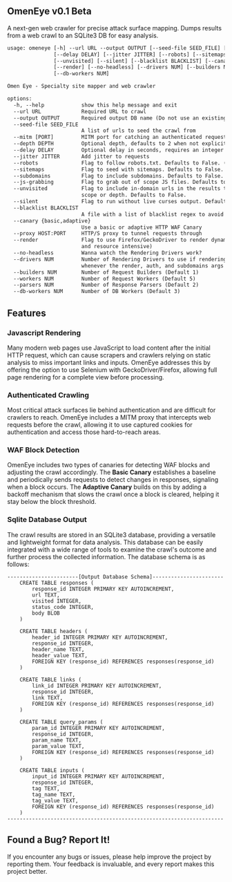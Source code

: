 ## OmenEye v0.1 Beta

A next-gen web crawler for precise attack surface mapping. Dumps results from a web crawl to an SQLite3 DB for easy analysis.


```txt
usage: omeneye [-h] --url URL --output OUTPUT [--seed-file SEED_FILE] [--mitm [PORT]] [--depth DEPTH]
               [--delay DELAY] [--jitter JITTER] [--robots] [--sitemaps] [--subdomains] [--js-grabbing]
               [--unvisited] [--silent] [--blacklist BLACKLIST] [--canary {basic,adaptive}] [--proxy HOST:PORT]
               [--render] [--no-headless] [--drivers NUM] [--builders NUM] [--workers NUM] [--parsers NUM]
               [--db-workers NUM]

Omen Eye - Specialty site mapper and web crawler

options:
  -h, --help            show this help message and exit
  --url URL             Required URL to crawl
  --output OUTPUT       Required output DB name (Do not use an existing DB)
  --seed-file SEED_FILE
                        A list of urls to seed the crawl from
  --mitm [PORT]         MITM port for catching an authenticated request for authed crawls (Default 8080 if used)
  --depth DEPTH         Optional depth, defaults to 2 when not explicitly set
  --delay DELAY         Optional delay in seconds, requires an integer value
  --jitter JITTER       Add jitter to requests
  --robots              Flag to follow robots.txt. Defaults to False. (Only Allow/Disallow Directives)
  --sitemaps            Flag to seed with sitemaps. Defaults to False.
  --subdomains          Flag to include subdomains. Defaults to False.
  --js-grabbing         Flag to grab out of scope JS files. Defaults to False.
  --unvisited           Flag to include in-domain urls in the results that were seen, but were unvisited due to
                        scope or depth. Defaults to False.
  --silent              Flag to run without live curses output. Defaults to False.
  --blacklist BLACKLIST
                        A file with a list of blacklist regex to avoid when crawling
  --canary {basic,adaptive}
                        Use a basic or adaptive HTTP WAF Canary
  --proxy HOST:PORT     HTTP/S proxy to tunnel requests through
  --render              Flag to use Firefox/GeckoDriver to render dynamic webpages. Defaults to False. (Can be slow
                        and resource intensive)
  --no-headless         Wanna watch the Rendering Drivers work?
  --drivers NUM         Number of Rendering Drivers to use if rendering (Default 1) (WARNING: This number is doubled
                        whenever the render, auth, and subdomains args are used together)
  --builders NUM        Number of Request Builders (Default 1)
  --workers NUM         Number of Request Workers (Default 5)
  --parsers NUM         Number of Response Parsers (Default 2)
  --db-workers NUM      Number of DB Workers (Default 3)
```


## Features

### Javascript Rendering
Many modern web pages use JavaScript to load content after the initial HTTP request, which can cause scrapers and crawlers relying on static analysis to miss important links and inputs. OmenEye addresses this by offering the option to use Selenium with GeckoDriver/Firefox, allowing full page rendering for a complete view before processing.

### Authenticated Crawling
Most critical attack surfaces lie behind authentication and are difficult for crawlers to reach. OmenEye includes a MITM proxy that intercepts web requests before the crawl, allowing it to use captured cookies for authentication and access those hard-to-reach areas.

### WAF Block Detection
OmenEye includes two types of canaries for detecting WAF blocks and adjusting the crawl accordingly. The **Basic Canary** establishes a baseline and periodically sends requests to detect changes in responses, signaling when a block occurs. The **Adaptive Canary** builds on this by adding a backoff mechanism that slows the crawl once a block is cleared, helping it stay below the block threshold.


### Sqlite Database Output
The crawl results are stored in an SQLite3 database, providing a versatile and lightweight format for data analysis. This database can be easily integrated with a wide range of tools to examine the crawl's outcome and further process the collected information. The database schema is as follows:

```
-----------------------[Output Database Schema]-----------------------
    CREATE TABLE responses (
        response_id INTEGER PRIMARY KEY AUTOINCREMENT,
        url TEXT,
        visited INTEGER,
        status_code INTEGER,
        body BLOB
    )

    CREATE TABLE headers (
        header_id INTEGER PRIMARY KEY AUTOINCREMENT,
        response_id INTEGER,
        header_name TEXT,
        header_value TEXT,
        FOREIGN KEY (response_id) REFERENCES responses(response_id)
    )

    CREATE TABLE links (
        link_id INTEGER PRIMARY KEY AUTOINCREMENT,
        response_id INTEGER,
        link TEXT,
        FOREIGN KEY (response_id) REFERENCES responses(response_id)
    )

    CREATE TABLE query_params (
        param_id INTEGER PRIMARY KEY AUTOINCREMENT,
        response_id INTEGER,
        param_name TEXT,
        param_value TEXT,
        FOREIGN KEY (response_id) REFERENCES responses(response_id)
    )

    CREATE TABLE inputs (
        input_id INTEGER PRIMARY KEY AUTOINCREMENT,
        response_id INTEGER,
        tag TEXT,
        tag_name TEXT,
        tag_value TEXT,
        FOREIGN KEY (response_id) REFERENCES responses(response_id)
    )
----------------------------------------------------------------------
```
## Found a Bug? Report It!
If you encounter any bugs or issues, please help improve the project by reporting them.
Your feedback is invaluable, and every report makes this project better.